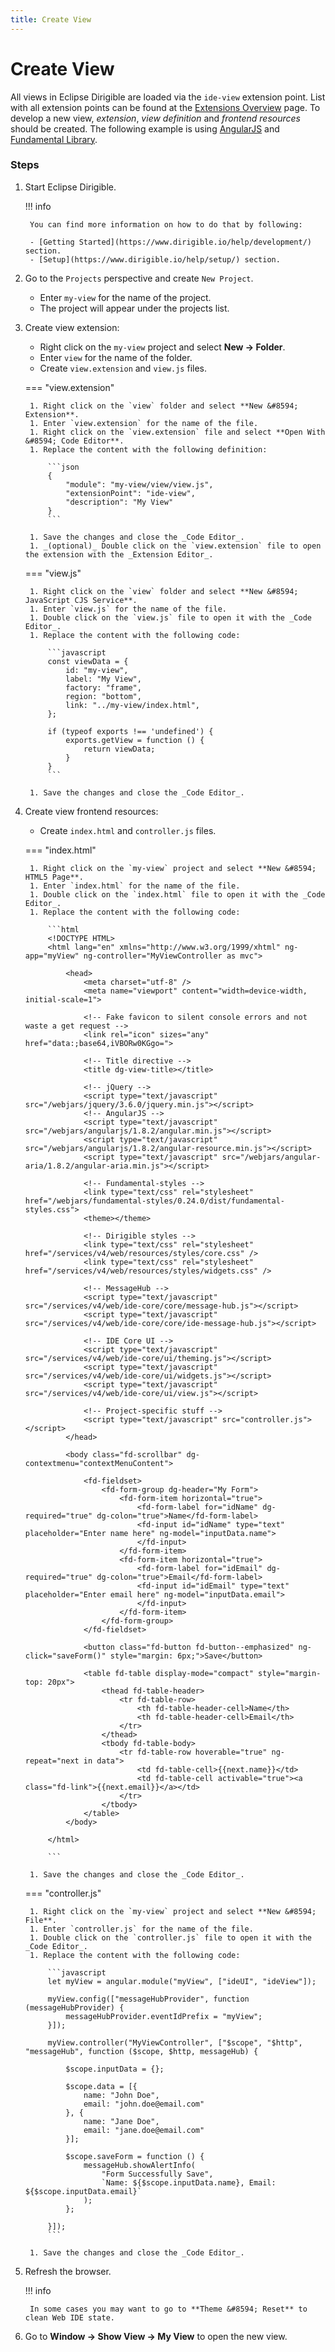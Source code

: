 ```yaml
---
title: Create View
---
```


Create View
===

All views in Eclipse Dirigible are loaded via the `ide-view` extension point. List with all extension points can be found at the [Extensions Overview](/help/development/extensions/) page. To develop a new view, _extension_, _view definition_ and _frontend resources_ should be created. The following example is using [AngularJS](https://angularjs.org/) and [Fundamental Library](https://sap.github.io/fundamental/).

### Steps

1. Start Eclipse Dirigible.

    !!! info 

        You can find more information on how to do that by following:

        - [Getting Started](https://www.dirigible.io/help/development/) section.
        - [Setup](https://www.dirigible.io/help/setup/) section.

1. Go to the `Projects` perspective and create `New Project`.

    - Enter `my-view` for the name of the project.
    - The project will appear under the projects list.

1. Create view extension:

    - Right click on the `my-view` project and select **New &#8594; Folder**.
    - Enter `view` for the name of the folder.
    - Create `view.extension` and `view.js` files.

    === "view.extension"

        1. Right click on the `view` folder and select **New &#8594; Extension**.
        1. Enter `view.extension` for the name of the file.
        1. Right click on the `view.extension` file and select **Open With &#8594; Code Editor**.
        1. Replace the content with the following definition:

            ```json
            {
                "module": "my-view/view/view.js",
                "extensionPoint": "ide-view",
                "description": "My View"
            }
            ```
        
        1. Save the changes and close the _Code Editor_.
        1. _(optional)_ Double click on the `view.extension` file to open the extension with the _Extension Editor_. 

    === "view.js"

        1. Right click on the `view` folder and select **New &#8594; JavaScript CJS Service**.
        1. Enter `view.js` for the name of the file.
        1. Double click on the `view.js` file to open it with the _Code Editor_.
        1. Replace the content with the following code:

            ```javascript
            const viewData = {
                id: "my-view",
                label: "My View",
                factory: "frame",
                region: "bottom",
                link: "../my-view/index.html",
            };
            
            if (typeof exports !== 'undefined') {
                exports.getView = function () {
                    return viewData;
                }
            }
            ```

        1. Save the changes and close the _Code Editor_.

1. Create view frontend resources:

    - Create `index.html` and `controller.js` files.

    === "index.html"

        1. Right click on the `my-view` project and select **New &#8594; HTML5 Page**.
        1. Enter `index.html` for the name of the file.
        1. Double click on the `index.html` file to open it with the _Code Editor_.
        1. Replace the content with the following code:

            ```html
            <!DOCTYPE HTML>
            <html lang="en" xmlns="http://www.w3.org/1999/xhtml" ng-app="myView" ng-controller="MyViewController as mvc">
            
                <head>
                    <meta charset="utf-8" />
                    <meta name="viewport" content="width=device-width, initial-scale=1">
            
                    <!-- Fake favicon to silent console errors and not waste a get request -->
                    <link rel="icon" sizes="any" href="data:;base64,iVBORw0KGgo=">
            
                    <!-- Title directive -->
                    <title dg-view-title></title>
            
                    <!-- jQuery -->
                    <script type="text/javascript" src="/webjars/jquery/3.6.0/jquery.min.js"></script>
                    <!-- AngularJS -->
                    <script type="text/javascript" src="/webjars/angularjs/1.8.2/angular.min.js"></script>
                    <script type="text/javascript" src="/webjars/angularjs/1.8.2/angular-resource.min.js"></script>
                    <script type="text/javascript" src="/webjars/angular-aria/1.8.2/angular-aria.min.js"></script>
            
                    <!-- Fundamental-styles -->
                    <link type="text/css" rel="stylesheet" href="/webjars/fundamental-styles/0.24.0/dist/fundamental-styles.css">
                    <theme></theme>
            
                    <!-- Dirigible styles -->
                    <link type="text/css" rel="stylesheet" href="/services/v4/web/resources/styles/core.css" />
                    <link type="text/css" rel="stylesheet" href="/services/v4/web/resources/styles/widgets.css" />
            
                    <!-- MessageHub -->
                    <script type="text/javascript" src="/services/v4/web/ide-core/core/message-hub.js"></script>
                    <script type="text/javascript" src="/services/v4/web/ide-core/core/ide-message-hub.js"></script>
            
                    <!-- IDE Core UI -->
                    <script type="text/javascript" src="/services/v4/web/ide-core/ui/theming.js"></script>
                    <script type="text/javascript" src="/services/v4/web/ide-core/ui/widgets.js"></script>
                    <script type="text/javascript" src="/services/v4/web/ide-core/ui/view.js"></script>
            
                    <!-- Project-specific stuff -->
                    <script type="text/javascript" src="controller.js"></script>
                </head>
            
                <body class="fd-scrollbar" dg-contextmenu="contextMenuContent">
            
                    <fd-fieldset>
                        <fd-form-group dg-header="My Form">
                            <fd-form-item horizontal="true">
                                <fd-form-label for="idName" dg-required="true" dg-colon="true">Name</fd-form-label>
                                <fd-input id="idName" type="text" placeholder="Enter name here" ng-model="inputData.name">
                                </fd-input>
                            </fd-form-item>
                            <fd-form-item horizontal="true">
                                <fd-form-label for="idEmail" dg-required="true" dg-colon="true">Email</fd-form-label>
                                <fd-input id="idEmail" type="text" placeholder="Enter email here" ng-model="inputData.email">
                                </fd-input>
                            </fd-form-item>
                        </fd-form-group>
                    </fd-fieldset>
            
                    <button class="fd-button fd-button--emphasized" ng-click="saveForm()" style="margin: 6px;">Save</button>
            
                    <table fd-table display-mode="compact" style="margin-top: 20px">
                        <thead fd-table-header>
                            <tr fd-table-row>
                                <th fd-table-header-cell>Name</th>
                                <th fd-table-header-cell>Email</th>
                            </tr>
                        </thead>
                        <tbody fd-table-body>
                            <tr fd-table-row hoverable="true" ng-repeat="next in data">
                                <td fd-table-cell>{{next.name}}</td>
                                <td fd-table-cell activable="true"><a class="fd-link">{{next.email}}</a></td>
                            </tr>
                        </tbody>
                    </table>
                </body>
            
            </html>

            ```

        1. Save the changes and close the _Code Editor_.

    === "controller.js"

        1. Right click on the `my-view` project and select **New &#8594; File**.
        1. Enter `controller.js` for the name of the file.
        1. Double click on the `controller.js` file to open it with the _Code Editor_.
        1. Replace the content with the following code:

            ```javascript
            let myView = angular.module("myView", ["ideUI", "ideView"]);

            myView.config(["messageHubProvider", function (messageHubProvider) {
                messageHubProvider.eventIdPrefix = "myView";
            }]);
            
            myView.controller("MyViewController", ["$scope", "$http", "messageHub", function ($scope, $http, messageHub) {
            
                $scope.inputData = {};
            
                $scope.data = [{
                    name: "John Doe",
                    email: "john.doe@email.com"
                }, {
                    name: "Jane Doe",
                    email: "jane.doe@email.com"
                }];
            
                $scope.saveForm = function () {
                    messageHub.showAlertInfo(
                        "Form Successfully Save",
                        `Name: ${$scope.inputData.name}, Email: ${$scope.inputData.email}`
                    );
                };
            
            }]);
            ```

        1. Save the changes and close the _Code Editor_.

1. Refresh the browser.

    !!! info 

        In some cases you may want to go to **Theme &#8594; Reset** to clean Web IDE state.

1. Go to **Window &#8594; Show View &#8594; My View** to open the new view.
